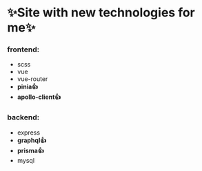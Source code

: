 # ✨Site with new technologies for me✨

### frontend:
- scss
- vue
- vue-router
- __pinia👍__
- __apollo-client👍__
### backend:
- express
- __graphql👍__
- __prisma👍__
- mysql